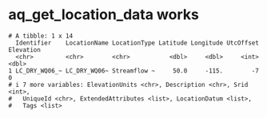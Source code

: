 # aq_get_location_data works

    # A tibble: 1 x 14
      Identifier    LocationName LocationType Latitude Longitude UtcOffset Elevation
      <chr>         <chr>        <chr>           <dbl>     <dbl>     <int>     <dbl>
    1 LC_DRY_WQ06_~ LC_DRY_WQ06~ Streamflow ~     50.0     -115.        -7         0
    # i 7 more variables: ElevationUnits <chr>, Description <chr>, Srid <int>,
    #   UniqueId <chr>, ExtendedAttributes <list>, LocationDatum <list>,
    #   Tags <list>

